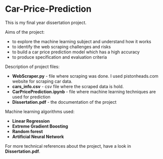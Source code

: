 # Car-Price-Prediction
This is my final year dissertation project.

Aims of the project:
- to explore the machine learning subject and understand how it works
- to identify the web scraping challenges and risks
- to build a car price prediction model which has a high accuracy
- to produce specification and evaluation criteria

Description of project files:
- <b>WebScraper.py</b> - file where scraping was done. I used pistonheads.com website for scraping car data.
- <b>cars_info.csv</b> - csv file where the scraped data is hold.
- <b>CarPricePrediction.ipynb</b> - file where machine learning techniques are used for prediction
- <b>Dissertation.pdf</b> - the documentation of the project

Machine learning algorithms used:
- <b>Linear Regression</b>
- <b>Extreme Gradient Boosting</b>
- <b>Random forest</b>
- <b>Artificial Neural Network</b>

For more technical references about the project, have a look in <b>Dissertation.pdf</b>.
